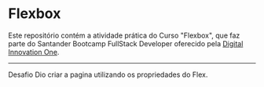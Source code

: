 # Flexbox

Este repositório contém a atividade prática do Curso "Flexbox", que faz parte do Santander Bootcamp FullStack Developer oferecido pela [Digital Innovation One](https://digitalinnovation.one/).

---

Desafio Dio criar a pagina utilizando os propriedades do Flex.




